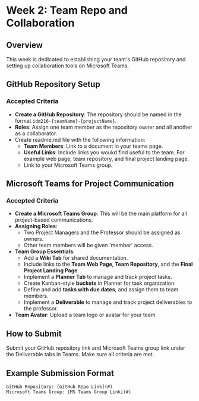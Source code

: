 # Week 2: Team Repo and Collaboration

## Overview

This week is dedicated to establishing your team's GitHub repository and setting up collaboration tools on Microsoft Teams.

## GitHub Repository Setup

### Accepted Criteria

- **Create a GitHub Repository**: The repository should be named in the format `idm216-{teamName}-{projectName}`.
- **Roles**: Assign one team member as the repository owner and all another as a collaborator.
- Create readme.md file with the following information:
  - **Team Members**: Link to a document in your teams page. 
  - **Useful Links**: Include links you woukd find useful to the team. For example web page, team repository, and final project landing page.
  - Link to your Microsoft Teams group.

## Microsoft Teams for Project Communication

### Accepted Criteria

- **Create a Microsoft Teams Group**: This will be the main platform for all project-based communications.
- **Assigning Roles**:
  - Two Project Managers and the Professor should be assigned as owners.
  - Other team members will be given 'member' access.
- **Team Group Essentials**:
  - Add a **Wiki Tab** for shared documentation.
  - Include links to the **Team Web Page, Team Repository**, and the **Final Project Landing Page**.
  - Implement a **Planner Tab** to manage and track project tasks.
  - Create Kanban-style **buckets** in Planner for task organization.
  - Define and add **tasks with due dates**, and assign them to team members.
  - Implement a **Deliverable** to manage and track project deliverables to the professor.
- **Team Avatar**: Upload a team logo or avatar for your team

## How to Submit

Submit your GitHub repository link and Microsoft Teams group link under the Deliverable tabs in Teams. Make sure all criteria are met.

## Example Submission Format

```
GitHub Repository: [GitHub Repo Link](#)
Microsoft Teams Group: [MS Teams Group Link](#)
```
